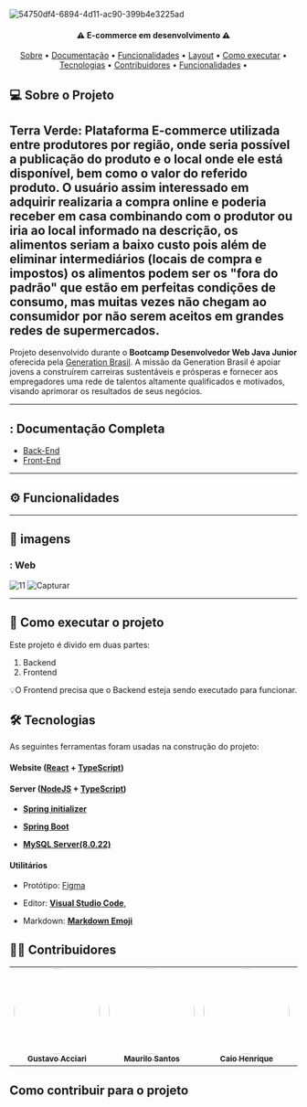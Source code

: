 <p align="center">
</p>

![54750df4-6894-4d11-ac90-399b4e3225ad](https://github.com/TerraVerdePI/Front-End_Projeto_Integrador/assets/127262251/6608407d-b2f5-4587-b4d8-ff805d5cc79d)


<h4 align="center">⚠️ E-commerce em desenvolvimento  ⚠️</h4>

<p align="center">
 <a href="#-sobre-o-projeto">Sobre</a> •
 <a href="#-documentação-completa">Documentação</a> •
 <a href="#-funcionalidades">Funcionalidades</a> •
 <a href="#-layout">Layout</a> • 
 <a href="#-como-executar-o-projeto">Como executar</a> • 
 <a href="#-tecnologias">Tecnologias</a> • 
 <a href="#-contribuidores">Contribuidores</a> • 
 <a href="#-funcionalidades">Funcionalidades</a> •
</p>

## 💻 Sobre o Projeto

Terra Verde: Plataforma E-commerce utilizada entre produtores por região, onde seria possível a publicação do produto e o local onde ele está disponível, bem como o valor do referido produto. O usuário assim interessado em adquirir realizaria a compra online e poderia receber em casa combinando com o produtor ou iria ao local informado na descrição, os alimentos seriam a baixo custo pois além de eliminar intermediários (locais de compra e impostos) os alimentos podem ser os "fora do padrão" que estão em perfeitas condições de consumo, mas muitas vezes não chegam ao consumidor por não serem aceitos em grandes redes de supermercados.
---



Projeto desenvolvido durante o **Bootcamp Desenvolvedor Web Java Junior** oferecida pela [Generation Brasil](https://brazil.generation.org/).
A missão da Generation Brasil é apoiar jovens a construírem carreiras sustentáveis e prósperas e fornecer aos empregadores uma rede de talentos altamente qualificados e motivados, visando aprimorar os resultados de seus negócios.

---

## : Documentação Completa

- <a href="#">Back-End</a>
- <a href="#">Front-End</a>

---

## ⚙️ Funcionalidades


---

## 🎨 imagens


### : Web


![11](https://github.com/TerraVerdePI/Front-End_Projeto_Integrador/assets/127262251/48a22a17-32e4-47ee-93d8-56adbe00b976)
![Capturar](https://github.com/TerraVerdePI/Front-End_Projeto_Integrador/assets/127262251/e7bfdd8b-af67-477a-a579-e2de0f016be6)

</p>

---

## 🚀 Como executar o projeto

Este projeto é divido em duas partes:
1. Backend 
2. Frontend 

💡O Frontend precisa que o Backend esteja sendo executado para funcionar.


## 🛠 Tecnologias

As seguintes ferramentas foram usadas na construção do projeto:

#### **Website**  ([React](https://react.dev/)  +  [TypeScript](https://www.typescriptlang.org/))




#### [](Ecoleta#server-nodejs--typescript)**Server**  ([NodeJS](https://nodejs.org/en/)  +  [TypeScript](https://www.typescriptlang.org/))

-   **[Spring initializer](https://start.spring.io/)**
 
  

-   **[Spring Boot](https://spring.io/projects/spring-boot)**

-   **[MySQL Server(8.0.22)](https://dev.mysql.com/downloads/mysql/)**


#### [](https://github.com/TerraVerdePI/Integrative-Project)**Utilitários**

-   Protótipo:  [Figma](https://www.figma.com/)

-   Editor:  **[Visual Studio Code](https://code.visualstudio.com/)**, 
-   Markdown:  **[Markdown Emoji](https://gist.github.com/rxaviers/7360908)**


## 👨‍💻 Contribuidores


<table>
  <tr>
    <td align="center"><a href="https://github.com/Guacciari"><img style="border-radius: 50%;" src="https://media.licdn.com/dms/image/D4D03AQG5PiEChE4ITw/profile-displayphoto-shrink_800_800/0/1680645563983?e=1687996800&v=beta&t=SQnX_4cIP30LKt51Vo82lGHMVp5zYHuk0ATANt8GLUc" width="150px;" alt=""/><br /><sub><b>Gustavo Acciari</b></sub></a><br /><a href="https://thegetset.herokuapp.com/" title="GetSet"></a></td>
    <td align="center"><a href=" https://github.com/maurilosantos"><img style="border-radius: 50%;" src="https://media.licdn.com/dms/image/C4D03AQFdlK6-d7blgg/profile-displayphoto-shrink_200_200/0/1652486506638?e=1687996800&v=beta&t=vtP3kdKcpnobFNRKPYNVr8iZcpsVl_Ma1yVd0TQZcg8" width="150px;" alt=""/><br /><sub><b>Maurilo Santos</b></sub></a><br /><a href="https://thegetset.herokuapp.com/" title="GetSet"></a></td>
    <td align="center"><a href="https://github.com/HenriqueSam45Br?tab=followers"><img style="border-radius: 50%;" src="https://avatars.githubusercontent.com/u/127551165?v=4" width="150px;" alt=""/><br /><sub><b>Caio Henrique</b></sub></a><br /><a href="https://thegetset.herokuapp.com/" title="GetSet"> </a></td>
    <td align="center"><a href="  https://github.com/LucasLimaDSGN"><img style="border-radius: 50%;" src="https://avatars.githubusercontent.com/u/120518488?v=4" width="150px;" alt=""/><br /><sub><b>Lucas Lima</b></sub></a><br /><a href="https://thegetset.herokuapp.com/" title="GetSet"></a></td>
    <td align="center"><a href="https://github.com/Janjanzinh"><img style="border-radius: 50%;" src="https://media.licdn.com/dms/image/C4E03AQGm_84KaIvt8w/profile-displayphoto-shrink_200_200/0/1649428037212?e=1687996800&v=beta&t=vtI7HxpI0m2i0jW98NxSurpbchZbRDYZfAVIr5rnhDE" width="150px;" alt=""/><br /><sub><b>Janilson Alves</b></sub></a><br /><a href="https://thegetset.herokuapp.com/" title="GetSet"></a></td> 
  </tr>
</table>

##  Como contribuir para o projeto
